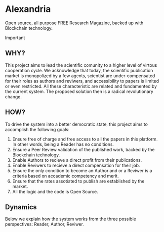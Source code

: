 # Alexandria

Open source, all purpose FREE Research Magazine, backed up with Blockchain technology.

>[!IMPORTANT]
>## WHY?
>This project aims to lead the scientific comunity to a higher level of virtous cooperation cycle.
We acknowledge that today, the scientific publication market is monopolized by a few agents, scientist are under-compensated for their roles as authors and reviwers, and accessibility to papers is limited or even restricted. All these characteristic are related and fundamented by the current system. The proposed solution then is a radical revolutionary change.
>
>## HOW?
>To drive the system into a better democratic state, this project aims to accomplish the following goals:
>1. Ensure free of charge and free access to all the papers in this platform. In other words, being a Reader has no conditions.
>2. Ensure a Peer Review validation of the published work, backed by the Blockchain technology.
>3. Enable Authors to recieve a direct profit from their publications.
>4. Enable Reviwers to recieve a direct compensation for their job.
>5. Ensure the only condition to become an Author and or a Reviwer is a criteria based on accademic competency and merit.
>6. Ensure that the rates assotiated to publish are established by the market.
>7. All the logic and the code is Open Source.

## Dynamics

Below we explain how the system works from the three possible perspectives: Reader, Author, Reviwer.